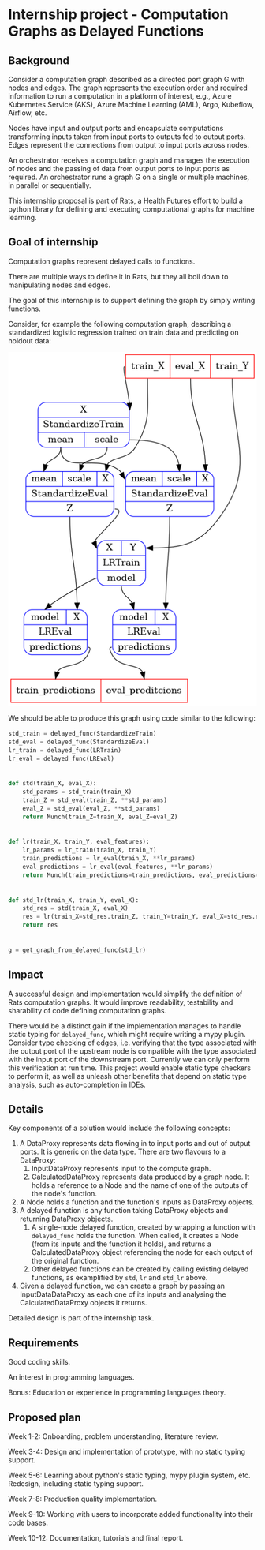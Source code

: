 # Internship project - Computation Graphs as Delayed Functions

## Background

Consider a computation graph described as a directed port graph G with nodes and edges. The graph
represents the execution order and required information to run a computation in a platform of
interest, e.g., Azure Kubernetes Service (AKS), Azure Machine Learning (AML), Argo, Kubeflow,
Airflow, etc.

Nodes have input and output ports and encapsulate computations transforming inputs taken from input
ports to outputs fed to output ports. Edges represent the connections from output to input ports
across nodes.

An orchestrator receives a computation graph and manages the execution of nodes and the passing of
data from output ports to input ports as required. An orchestrator runs a graph G on a single or
multiple machines, in parallel or sequentially.

This internship proposal is part of Rats, a Health Futures effort to build a python library for
defining and executing computational graphs for machine learning.

## Goal of internship

Computation graphs represent delayed calls to functions.

There are multiple ways to define it in Rats, but they all boil down to manipulating nodes and
edges.

The goal of this internship is to support defining the graph by simply writing functions.

Consider, for example the following computation graph, describing a standardized logistic
regression trained on train data and predicting on holdout data:

![png](figures/std_lr.png)

We should be able to produce this graph using code similar to the following:

```python
std_train = delayed_func(StandardizeTrain)
std_eval = delayed_func(StandardizeEval)
lr_train = delayed_func(LRTrain)
lr_eval = delayed_func(LREval)


def std(train_X, eval_X):
    std_params = std_train(train_X)
    train_Z = std_eval(train_Z, **std_params)
    eval_Z = std_eval(eval_Z, **std_params)
    return Munch(train_Z=train_X, eval_Z=eval_Z)


def lr(train_X, train_Y, eval_features):
    lr_params = lr_train(train_X, train_Y)
    train_predictions = lr_eval(train_X, **lr_params)
    eval_predictions = lr_eval(eval_features, **lr_params)
    return Munch(train_predictions=train_predictions, eval_predictions=eval_predictions)


def std_lr(train_X, train_Y, eval_X):
    std_res = std(train_X, eval_X)
    res = lr(train_X=std_res.train_Z, train_Y=train_Y, eval_X=std_res.eval_Z)
    return res


g = get_graph_from_delayed_func(std_lr)
```

## Impact

A successful design and implementation would simplify the definition of Rats computation graphs.
It would improve readability, testability and sharability of code defining computation graphs.

There would be a distinct gain if the implementation manages to handle static typing for
`delayed_func`, which might require writing a mypy plugin. Consider type checking of edges, i.e.
verifying that the type associated with the output port of the upstream node is compatible with the
type associated with the input port of the downstream port.  Currently we can only perform this
verification at run time.  This project would enable static type checkers to perform it, as well as
unleash other benefits that depend on static type analysis, such as auto-completion in IDEs.

## Details

Key components of a solution would include the following concepts:

1. A DataProxy represents data flowing in to input ports and out of output ports.  It is generic on
    the data type.  There are two flavours to a DataProxy:
    1. InputDataProxy represents input to the compute graph.
    1. CalculatedDataProxy represents data produced by a graph node. It holds a reference to a Node
       and the name of one of the outputs of the node's function.
1. A Node holds a function and the function's inputs as DataProxy objects.
1. A delayed function is any function taking DataProxy objects and returning DataProxy objects.
    1. A single-node delayed function, created by wrapping a function with `delayed_func` holds the
       function.  When called, it creates a Node (from its inputs and the function it holds), and
       returns a CalculatedDataProxy object referencing the node for each output of the original
       function.
    1. Other delayed functions can be created by calling existing delayed functions, as examplified
       by `std`, `lr` and `std_lr` above.
1. Given a delayed function, we can create a graph by passing an InputDataDataProxy as each one of
   its inputs and analysing the CalculatedDataProxy objects it returns.

Detailed design is part of the internship task.

## Requirements

Good coding skills.

An interest in programming languages.

Bonus: Education or experience in programming languages theory.

## Proposed plan

Week 1-2: Onboarding, problem understanding, literature review.

Week 3-4: Design and implementation of prototype, with no static typing support.

Week 5-6: Learning about python's static typing, mypy plugin system, etc.  Redesign, including
          static typing support.

Week 7-8: Production quality implementation.

Week 9-10: Working with users to incorporate added functionality into their code bases.

Week 10-12: Documentation, tutorials and final report.
